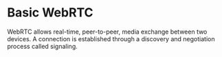 # Basic WebRTC

WebRTC allows real-time, peer-to-peer, media exchange between two devices. A connection is established through a discovery and negotiation process called signaling.
